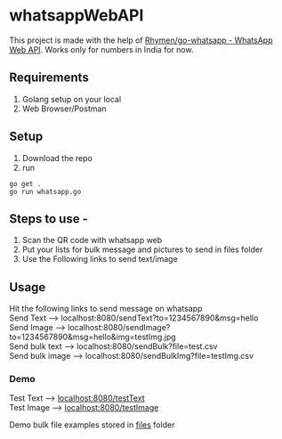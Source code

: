 # whatsappWebAPI

This project is made with the help of [Rhymen/go-whatsapp - WhatsApp Web API](https://github.com/Rhymen/go-whatsapp).
Works only for numbers in India for now.

## Requirements

1. Golang setup on your local
2. Web Browser/Postman

## Setup

1. Download the repo
2. run 
```shell
go get .
go run whatsapp.go
````

## Steps to use - 

1. Scan the QR code with whatsapp web
2. Put your lists for bulk message and pictures to send in files folder
3. Use the Following links to send text/image

## Usage

Hit the following links to send message on whatsapp  
Send Text --> localhost:8080/sendText?to=1234567890&msg=hello  
Send Image --> localhost:8080/sendImage?to=1234567890&msg=hello&img=testImg.jpg  
Send bulk text --> localhost:8080/sendBulk?file=test.csv  
Send bulk image --> localhost:8080/sendBulkImg?file=testImg.csv  

### Demo

Test Text --> [localhost:8080/testText](localhost:8080/testText)  
Test Image --> [localhost:8080/testImage](localhost:8080/testImage) 

Demo bulk file examples stored in [files](/files) folder
